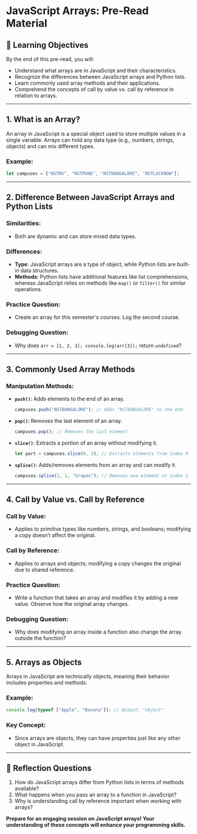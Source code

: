 # JavaScript Arrays: Pre-Read Material

## 🎯 Learning Objectives
By the end of this pre-read, you will:
- Understand what arrays are in JavaScript and their characteristics.
- Recognize the differences between JavaScript arrays and Python lists.
- Learn commonly used array methods and their applications.
- Comprehend the concepts of call by value vs. call by reference in relation to arrays.

---

## 1. What is an Array?
An array in JavaScript is a special object used to store multiple values in a single variable. Arrays can hold any data type (e.g., numbers, strings, objects) and can mix different types.

### Example:
```javascript
let campuses = ["NSTRU", "NSTPUNE", "NSTBANGALORE", "NSTLUCKNOW"];
```

---

## 2. Difference Between JavaScript Arrays and Python Lists

### Similarities:
- Both are dynamic and can store mixed data types.

### Differences:
- **Type**: JavaScript arrays are a type of object, while Python lists are built-in data structures.
- **Methods**: Python lists have additional features like list comprehensions, whereas JavaScript relies on methods like `map()` or `filter()` for similar operations.

### Practice Question:
- Create an array for this semester's courses. Log the second course.

### Debugging Question:
- Why does `arr = [1, 2, 3]; console.log(arr[3]);` return `undefined`?

---

## 3. Commonly Used Array Methods

### Manipulation Methods:
- **`push()`**: Adds elements to the end of an array.
  ```javascript
  campuses.push("NSTBANGALORE"); // Adds "NSTBANGALORE" to the end
  ```

- **`pop()`**: Removes the last element of an array.
  ```javascript
  campuses.pop(); // Removes the last element
  ```

- **`slice()`**: Extracts a portion of an array without modifying it.
  ```javascript
  let part = campuses.slice(0, 2); // Extracts elements from index 0 to 1
  ```

- **`splice()`**: Adds/removes elements from an array and can modify it.
  ```javascript
  campuses.splice(1, 1, "Grapes"); // Removes one element at index 1 and adds "Grapes"
  ```

---

## 4. Call by Value vs. Call by Reference

### Call by Value:
- Applies to primitive types like numbers, strings, and booleans; modifying a copy doesn’t affect the original.

### Call by Reference:
- Applies to arrays and objects; modifying a copy changes the original due to shared reference.

### Practice Question:
- Write a function that takes an array and modifies it by adding a new value. Observe how the original array changes.

### Debugging Question:
- Why does modifying an array inside a function also change the array outside the function?

---

## 5. Arrays as Objects

Arrays in JavaScript are technically objects, meaning their behavior includes properties and methods. 

### Example:
```javascript
console.log(typeof ["Apple", "Banana"]); // Output: "object"
```

### Key Concept:
- Since arrays are objects, they can have properties just like any other object in JavaScript.

---

## 🤔 Reflection Questions
1. How do JavaScript arrays differ from Python lists in terms of methods available?
2. What happens when you pass an array to a function in JavaScript?
3. Why is understanding call by reference important when working with arrays?

**Prepare for an engaging session on JavaScript arrays! Your understanding of these concepts will enhance your programming skills.**
